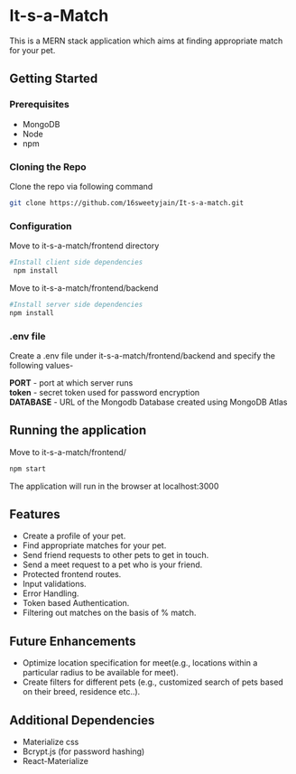 # It-s-a-Match

This is a MERN stack application which aims at finding appropriate match for your pet.

## Getting Started

### Prerequisites

* MongoDB  
* Node  
* npm

### Cloning the Repo

Clone the repo via following command

```bash
git clone https://github.com/16sweetyjain/It-s-a-match.git
```

### Configuration

Move to it-s-a-match/frontend directory

```bash
#Install client side dependencies
 npm install
```

Move to it-s-a-match/frontend/backend

```bash
#Install server side dependencies
npm install
```

### .env file

Create a .env file under it-s-a-match/frontend/backend and specify the following values-

<strong>PORT</strong> - port at which server runs  
<strong>token</strong> - secret token used for password encryption  
<strong>DATABASE</strong> - URL of the Mongodb Database created using MongoDB Atlas

## Running the application

Move to it-s-a-match/frontend/

```bash
npm start
```

The application will run in the browser at localhost:3000

## Features

* Create a profile of your pet.  
* Find appropriate matches for your pet.  
* Send friend requests to other pets to get in touch.  
* Send a meet request to a pet who is your friend.  
* Protected frontend routes.  
* Input validations.  
* Error Handling.  
* Token based Authentication.  
* Filtering out matches on the basis of % match.

## Future Enhancements

* Optimize location specification for meet(e.g., locations within a particular radius to be available for meet).  
* Create filters for different pets (e.g., customized search of pets based on their breed, residence etc..).

## Additional Dependencies

* Materialize css  
* Bcrypt.js (for password hashing)  
* React-Materialize
